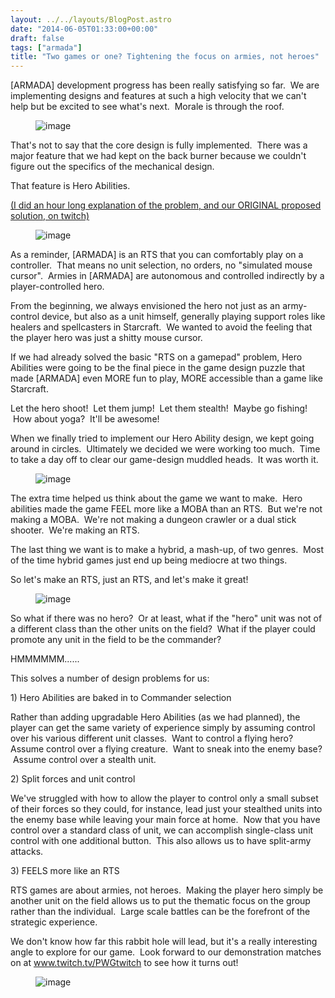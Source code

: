 ```yaml
---
layout: ../../layouts/BlogPost.astro
date: "2014-06-05T01:33:00+00:00"
draft: false
tags: ["armada"]
title: "Two games or one? Tightening the focus on armies, not heroes"
---
```


<p>[ARMADA] development progress has been really satisfying so far. &nbsp;We are implementing designs and features at such a high velocity that we can't help but be excited to see what's next. &nbsp;Morale is through the roof.</p>
<p><figure class="tmblr-full" data-orig-height="300" data-orig-width="400" data-orig-src="/assets/blog/img/2014-06-05-two-games-or-one-tightening-the-focus-on-armies-not-heroes\9b001950b17c1377e37fae16d9788ca18bb5238a2f81891da612962de126bd4f.png"><img alt="image" src="/assets/blog/img/2014-06-05-two-games-or-one-tightening-the-focus-on-armies-not-heroes\7811b9823b26ac20917ac0f8dcddff6fd6d9708becd4c58161d0ec24974d1f75.png" data-orig-height="300" data-orig-width="400" data-orig-src="/assets/blog/img/2014-06-05-two-games-or-one-tightening-the-focus-on-armies-not-heroes\9b001950b17c1377e37fae16d9788ca18bb5238a2f81891da612962de126bd4f.png"></figure></p>
<p>That's not to say that the core design is fully implemented. &nbsp;There was a major feature that we had kept on the back burner because we couldn't figure out the specifics of the mechanical design.</p>
<p><span>That feature is Hero Abilities.</span></p>
<p><a href="http://www.twitch.tv/pwgtwitch/b/533752301">(I did an hour long explanation of the problem, and our ORIGINAL proposed solution, on twitch)</a></p>
<p><figure class="tmblr-full" data-orig-height="300" data-orig-width="400" data-orig-src="/assets/blog/img/2014-06-05-two-games-or-one-tightening-the-focus-on-armies-not-heroes\0ef5e5b2f734a8988e08bc6415cdda5b96ea6dc6f26a46c17f3feb3f2e1600bc.png"><img alt="image" src="/assets/blog/img/2014-06-05-two-games-or-one-tightening-the-focus-on-armies-not-heroes\40258bc25ac3c053f95f99bb88b10eabb5db352e2328014f32d2261f3bcc75ca.png" data-orig-height="300" data-orig-width="400" data-orig-src="/assets/blog/img/2014-06-05-two-games-or-one-tightening-the-focus-on-armies-not-heroes\0ef5e5b2f734a8988e08bc6415cdda5b96ea6dc6f26a46c17f3feb3f2e1600bc.png"></figure></p>
<p>As a reminder, [ARMADA] is an RTS that you can comfortably play on a controller. &nbsp;That means no unit selection, no orders, no "simulated mouse cursor". &nbsp;Armies in [ARMADA] are autonomous and controlled indirectly by a player-controlled hero.</p>
<p><span>From the beginning, we always envisioned the hero not just as an army-control device, but also as a unit himself, generally playing support roles like healers and spellcasters in Starcraft. &nbsp;We wanted to avoid the feeling that the player hero was just a shitty mouse cursor.</span></p>
<p><span>If we had already solved the basic "RTS on a gamepad" problem, Hero Abilities were going to be the final piece in the game design puzzle that made [ARMADA] even MORE fun to play, MORE accessible than a game like Starcraft.</span></p>
<p><span>Let the hero shoot! &nbsp;Let them jump! &nbsp;Let them stealth! &nbsp;Maybe go fishing! &nbsp;How about yoga? &nbsp;It'll be awesome!</span></p>
<p><span>When we finally tried to implement our Hero Ability design, we kept going around in circles. &nbsp;Ultimately we decided we were working too much. &nbsp;Time to take a day off to clear our game-design muddled heads. &nbsp;It was worth it.</span></p>
<p><figure class="tmblr-full" data-orig-height="300" data-orig-width="400" data-orig-src="/assets/blog/img/2014-06-05-two-games-or-one-tightening-the-focus-on-armies-not-heroes\9e253fc2f93130e9f8df5d343165e8a8f55669c4ecf97f44ce431563e53e0794.png"><img alt="image" src="/assets/blog/img/2014-06-05-two-games-or-one-tightening-the-focus-on-armies-not-heroes\5bd83f358f9df1d61e2a8714a255520b4ccc50fc18e1703dcbad15b1a6aea8a4.png" data-orig-height="300" data-orig-width="400" data-orig-src="/assets/blog/img/2014-06-05-two-games-or-one-tightening-the-focus-on-armies-not-heroes\9e253fc2f93130e9f8df5d343165e8a8f55669c4ecf97f44ce431563e53e0794.png"></figure></p>
<p>The extra time helped us think about the game we want to make. &nbsp;Hero abilities made the game FEEL more like a MOBA than an RTS. &nbsp;But we're not making a MOBA. &nbsp;We're not making a dungeon crawler or a dual stick shooter. &nbsp;We're making an RTS.</p>
<p><span>The last thing we want is to make a hybrid, a mash-up, of two genres. &nbsp;Most of the time hybrid games just end up being mediocre at two things.</span></p>
<p><span>So let's make an RTS, just an RTS, and let's make it great!</span></p>
<p><figure class="tmblr-full" data-orig-height="200" data-orig-width="400" data-orig-src="/assets/blog/img/2014-06-05-two-games-or-one-tightening-the-focus-on-armies-not-heroes\169d03444cf590f68489d05ece856923751e64aa10fcbd32c90881ee5bf3eead.png"><img alt="image" src="/assets/blog/img/2014-06-05-two-games-or-one-tightening-the-focus-on-armies-not-heroes\d238a6f4abcdd7b7034ec27ef51a4f0467d2e0a5d2d0e8473e276aaf812c1d4e.png" data-orig-height="200" data-orig-width="400" data-orig-src="/assets/blog/img/2014-06-05-two-games-or-one-tightening-the-focus-on-armies-not-heroes\169d03444cf590f68489d05ece856923751e64aa10fcbd32c90881ee5bf3eead.png"></figure></p>
<p>So what if there was no hero? &nbsp;Or at least, what if the "hero" unit was not of a different class than the other units on the field? &nbsp;What if the player could promote any unit in the field to be the commander?</p>
<p>HMMMMMM......</p>
<p>This solves a number of design problems for us:</p>
<p><span>1) Hero Abilities are baked in to Commander selection</span></p>
<p>Rather than adding upgradable Hero Abilities (as we had planned), the player can get the same variety of experience simply by assuming control over his various different unit classes. &nbsp;Want to control a flying hero? Assume control over a flying creature. &nbsp;Want to sneak into the enemy base? &nbsp;Assume control over a stealth unit.</p>
<p><span>2) Split forces and unit control</span></p>
<p>We've struggled with how to allow the player to control only a small subset of their forces so they could, for instance, lead just your stealthed units into the enemy base while leaving your main force at home. &nbsp;Now that you have control over a standard class of unit, we can accomplish single-class unit control with one additional button. &nbsp;This also allows us to have split-army attacks.</p>
<p><span>3) FEELS more like an RTS</span></p>
<p>RTS games are about armies, not heroes. &nbsp;Making the player hero simply be another unit on the field allows us to put the thematic focus on the group rather than the individual. &nbsp;L<span>arge scale battles can be the forefront of the strategic experience.</span></p>
<p></p>
<p><span>We don't know how far this rabbit hole will lead, but it's a really interesting angle to explore for our game. &nbsp;Look forward to our demonstration matches on at </span><a href="www.twitch.tv/PWGtwitch">www.twitch.tv/PWGtwitch</a><span> to see how it turns out!</span></p>
<p><figure class="tmblr-full" data-orig-height="400" data-orig-width="400" data-orig-src="/assets/blog/img/2014-06-05-two-games-or-one-tightening-the-focus-on-armies-not-heroes\89881f786bfc9983c0487c882160a33db546c1ed45dbaebb866ed7ef3d7d7cc5.png"><img alt="image" src="/assets/blog/img/2014-06-05-two-games-or-one-tightening-the-focus-on-armies-not-heroes\33e0b88f04dcd725eadcc3bddfb921ff17903e3b05dbb1b197551529df768284.png" data-orig-height="400" data-orig-width="400" data-orig-src="/assets/blog/img/2014-06-05-two-games-or-one-tightening-the-focus-on-armies-not-heroes\89881f786bfc9983c0487c882160a33db546c1ed45dbaebb866ed7ef3d7d7cc5.png"></figure></p>
<p></p>
